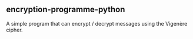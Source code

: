 ## encryption-programme-python

A simple program that can encrypt / decrypt messages using the Vigenère cipher.
